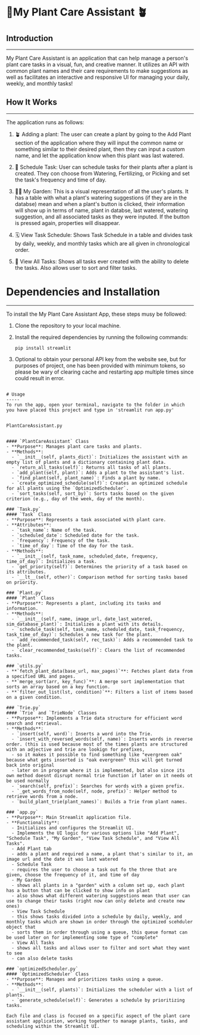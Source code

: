 # 🎍My Plant Care Assistant 🪴

## Introduction
------------
My Plant Care Assistant is an application that can help manage a person's plant care tasks in a visual, fun, and creative manner. It utilizes an API with common plant names and their care requirements to make suggestions as well as facilitates an interactive and responsive UI for managing your daily, weekly, and monthly tasks!

## How It Works
------------

The application runs as follows: 

1. 🪴 Adding a plant: The user can create a plant by going to the Add Plant section of the application where they will input the common name or something similar to their desired plant, then they can input a custom name, and let the application know when this plant was last watered. 

2. 📝 Schedule Task: User can schedule tasks for their plants after a plant is created. They con choose from Watering, Fertilizing, or Picking and set the task's frequency and time of day. 

3. 👩‍🌾 My Garden: This is a visual representation of all the user's plants. It has a table with what a plant's watering suggestions (if they are in the databse) mean and when a plant's button is clicked, their information will show up in terms of name, plant in databse, last watered, watering suggestion, and all associated tasks as they were inputed. If the button is pressed again, properties will disappear. 

4. 🗓️ View Task Schedule: Shows Task Schedule in a table and divides task by daily, weekly, and monthly tasks which are all given in chronological order.
   
5. 📒 View All Tasks: Shows all tasks ever created with the ability to delete the tasks. Also allows user to sort and filter tasks. 

# Dependencies and Installation
----------------------------
To install the My Plant Care Assistant App, these steps musy be followed:

1. Clone the repository to your local machine.

2. Install the required dependencies by running the following commands:
   ```
   pip install streamlit
   ```

3. Optional to obtain your personal API key from the website see, but for purposes of project, one has been provided with minimum tokens, so please be wary of clearing cache and restarting app multiple times since could result in error. 
```

# Usage
-----
To run the app, open your terminal, navigate to the folder in which you have placed this project and type in 'streamlit run app.py'


PlantCareAssistant.py


#### `PlantCareAssistant` Class
- **Purpose**: Manages plant care tasks and plants.
- **Methods**:
  - `__init__(self, plants_dict)`: Initializes the assistant with an empty list of plants and a dictionary containing plant data.
  - `return_all_tasks(self)`: Returns all tasks of all plants.
  - `add_plant(self, plant)`: Adds a plant to the assistant's list.
  - `find_plant(self, plant_name)`: Finds a plant by name.
  - `create_optimized_schedule(self)`: Creates an optimized schedule for all plants using the `OptimizedScheduler`.
  - `sort_tasks(self, sort_by)`: Sorts tasks based on the given criterion (e.g., day of the week, day of the month).

### `Task.py`
#### `Task` Class
- **Purpose**: Represents a task associated with plant care.
- **Attributes**:
  - `task_name`: Name of the task.
  - `scheduled_date`: Scheduled date for the task.
  - `frequency`: Frequency of the task.
  - `time_of_day`: Time of the day for the task.
- **Methods**:
  - `__init__(self, task_name, scheduled_date, frequency, time_of_day)`: Initializes a task.
  - `get_priority(self)`: Determines the priority of a task based on its attributes.
  - `__lt__(self, other)`: Comparison method for sorting tasks based on priority.

### `Plant.py`
#### `Plant` Class
- **Purpose**: Represents a plant, including its tasks and information.
- **Methods**:
  - `__init__(self, name, image_url, date_last_watered, sim_database_plant)`: Initializes a plant with its details.
  - `schedule_task(self, task_name, scheduled_date, task_frequency, task_time_of_day)`: Schedules a new task for the plant.
  - `add_recommended_task(self, rec_task)`: Adds a recommended task to the plant.
  - `clear_recommended_tasks(self)`: Clears the list of recommended tasks.

### `utils.py`
- **`fetch_plant_data(base_url, max_pages)`**: Fetches plant data from a specified URL and pages.
- **`merge_sort(arr, key_func)`**: A merge sort implementation that sorts an array based on a key function.
- **`filter_out_list(lst, condition)`**: Filters a list of items based on a given condition.

### `Trie.py`
#### `Trie` and `TrieNode` Classes
- **Purpose**: Implements a Trie data structure for efficient word search and retrieval.
- **Methods**:
  - `insert(self, word)`: Inserts a word into the Trie.
  - `insert_with_reversed_words(self, name)`: Inserts words in reverse order. (this is used because most of the times plants are structured with an adjective and trie are lookign for prefixes,
  - so it makes it possible to find something like "evergreen oak" because what gets inserted is "oak evergreen" this will get turned back into original
  - later on in program where it is implemented, but also since its own method doesnt disrupt normal trie function if later on it needs ot be used normally
  - `search(self, prefix)`: Searches for words with a given prefix.
  - `_get_words_from_node(self, node, prefix)`: Helper method to retrieve words from a node.
  - `build_plant_trie(plant_names)`: Builds a Trie from plant names.

### `app.py`
- **Purpose**: Main Streamlit application file.
- **Functionality**:
  - Initializes and configures the Streamlit UI.
  - Implements the UI logic for various options like "Add Plant", "Schedule Task", "My Garden", "View Task Schedule", and "View All Tasks".
  - Add Plant tab
  - adds a plant and required a name, a plant that's similar to it, an image url and the date it was last watered
  - Schedule Task
  - requires the user to choose a task out fo the three that are given, choose the frequency of it, and time of day
  - My Garden
  - shows all plants in a "garden" with a column set up, each plant has a button that can be clicked to show info on plant
  - also shows what different watering suggestions mean that user can use to change their tasks (right now can only delete and create new ones)
  - View Task Schedule
  - this shows tasks divided into a schedule by daily, weekly, and monthly tasks which are shown in order through the optimized scehduler object that
  - sorts them in order through using a queue, this queue format can be used later on for implementing some type of "complete"
  - View All Tasks
  - shows all tasks and allows user to filter and sort what they want to see
  - can also delete tasks

### `optimizedScheduler.py`
#### `OptimizedScheduler` Class
- **Purpose**: Manages and prioritizes tasks using a queue.
- **Methods**:
  - `__init__(self, plants)`: Initializes the scheduler with a list of plants.
  - `generate_schedule(self)`: Generates a schedule by prioritizing tasks.

Each file and class is focused on a specific aspect of the plant care assistant application, working together to manage plants, tasks, and scheduling within the Streamlit UI.

